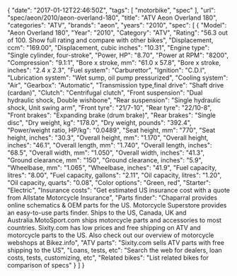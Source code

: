 {
    "date": "2017-01-12T22:46:50Z",
    "tags": [
        "motorbike",
        "spec"
    ],
    "url": "spec\/aeon\/2010\/aeon-overland-180",
    "title": "ATV Aeon Overland 180",
    "categories": "ATV",
    "brands": "aeon",
    "years": "2010",
    "spec": [
        {
            "Model": "Aeon Overland 180",
            "Year": "2010",
            "Category": "ATV",
            "Rating": "56.3 out of 100. Show full rating and compare with other bikes",
            "Displacement, ccm": "169.00",
            "Displacement, cubic inches": "10.31",
            "Engine type": "Single cylinder, four-stroke",
            "Power, HP": "8.70",
            "Power at RPM": "8200",
            "Compression": "9.1:1",
            "Bore x stroke, mm": "61.0 x 57.8",
            "Bore x stroke, inches": "2.4 x 2.3",
            "Fuel system": "Carburettor",
            "Ignition": "C.D.I",
            "Lubrication system": "Wet sump, oil pump pressurized",
            "Cooling system": "Air",
            "Gearbox": "Automatic",
            "Transmission type,final drive": "Shaft drive (cardan)",
            "Clutch": "Centrifugal clutch",
            "Front suspension": "Dual hydraulic shock, Double wishbone",
            "Rear suspension": "Single hydraulic shock, Unit swing arm",
            "Front tyre": "21\/7-10",
            "Rear tyre": "22\/10-8",
            "Front brakes": "Expanding brake (drum brake)",
            "Rear brakes": "Single disc",
            "Dry weight, kg": "178.0",
            "Dry weight, pounds": "392.4",
            "Power\/weight ratio, HP\/kg": "0.0489",
            "Seat height, mm": "770",
            "Seat height, inches": "30.3",
            "Overall height, mm": "1.170",
            "Overall height, inches": "46.1",
            "Overall length, mm": "1.740",
            "Overall length, inches": "68.5",
            "Overall width, mm": "1.050",
            "Overall width, inches": "41.3",
            "Ground clearance, mm": "150",
            "Ground clearance, inches": "5.9",
            "Wheelbase, mm": "1.065",
            "Wheelbase, inches": "41.9",
            "Fuel capacity, litres": "8.00",
            "Fuel capacity, gallons": "2.11",
            "Oil capacity, litres": "1.20",
            "Oil capacity, quarts": "0.08",
            "Color options": "Green, red",
            "Starter": "Electric",
            "Insurance costs": "Get estimated US insurance cost with a quote from Allstate Motorcycle Insurance",
            "Parts finder": "Chaparral provides online schematics & OEM parts for the US.   Motorcycle Superstore provides an easy-to-use parts finder. Ships to the US, Canada, UK and Australia.MotoSport.com ships motorcycle parts and accessories to most countries.    Sixity.com has low prices and free shipping on ATV and motorcycle parts to the US. Also check out our overview of motorcycle webshops at Bikez.info",
            "ATV parts": "Sixity.com sells ATV parts with free shipping to the US",
            "Loans, tests, etc": "Search the web for dealers, loan costs, tests, customizing, etc",
            "Related bikes": "List related bikes for comparison of specs"
        }
    ]
}